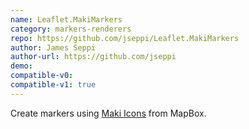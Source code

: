 ```yaml
---
name: Leaflet.MakiMarkers
category: markers-renderers
repo: https://github.com/jseppi/Leaflet.MakiMarkers
author: James Seppi
author-url: https://github.com/jseppi
demo: 
compatible-v0:
compatible-v1: true
---
```


Create markers using <a href="https://labs.mapbox.com/maki-icons/">Maki Icons</a> from MapBox.
